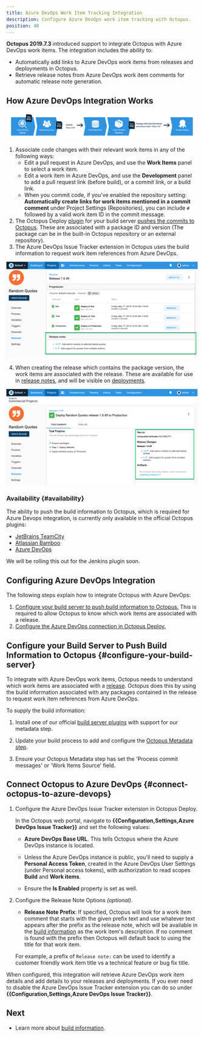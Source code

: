 ```yaml
---
title: Azure DevOps Work Item Tracking Integration
description: Configure Azure DevOps work item tracking with Octopus.
position: 40
---
```


**Octopus 2019.7.3** introduced support to integrate Octopus with Azure DevOps work items. The integration includes the ability to:
- Automatically add links to Azure DevOps work items from releases and deployments in Octopus.
- Retrieve release notes from Azure DevOps work item comments for automatic release note generation.

## How Azure DevOps Integration Works

![Octopus Azure DevOps integration - how it works diagram](images/octo-azure-devops-how-it-works.png "width=500")

1. Associate code changes with their relevant work items in any of the following ways:
    - Edit a pull request in Azure DevOps, and use the **Work Items** panel to select a work item.
    - Edit a work item in Azure DevOps, and use the **Development** panel to add a pull request link (before build), or a commit link, or a build link.
    - When you commit code, if you've enabled the repository setting: **Automatically create links for work items mentioned in a commit comment** under Project Settings (Repositories), you can include `#` followed by a valid work item ID in the commit message.
2. The Octopus Deploy [plugin](/docs/packaging-applications/build-servers/index.md) for your build server [pushes the commits to Octopus](/docs/packaging-applications/build-servers/index.md#passing-build-information-to-octopus).  These are associated with a package ID and version (The package can be in the built-in Octopus repository or an external repository).
3. The Azure DevOps Issue Tracker extension in Octopus uses the build information to request work item references from Azure DevOps.

![Octopus release with Azure DevOps work items](images/octo-azure-devops-release-details.png "width=500")

4. When creating the release which contains the package version, the work items are associated with the release.  These are available for use in [release notes](/docs/packaging-applications/build-servers/index.md#release-notes), and will be visible on [deployments](/docs/deployment-process/releases/deployment-notes.md).  

![Octopus deployment with generated release notes](images/octo-azure-devops-release-notes.png "width=500")

### Availability {#availability}

The ability to push the build information to Octopus, which is required for Azure Devops integration, is currently only available in the official Octopus plugins:

 - [JetBrains TeamCity](https://plugins.jetbrains.com/plugin/9038-octopus-deploy-integration)
 - [Atlassian Bamboo](https://marketplace.atlassian.com/apps/1217235/octopus-deploy-bamboo-add-on?hosting=server&tab=overview)
 - [Azure DevOps](https://marketplace.visualstudio.com/items?itemName=octopusdeploy.octopus-deploy-build-release-tasks)
 
We will be rolling this out for the Jenkins plugin soon.

## Configuring Azure DevOps Integration

The following steps explain how to integrate Octopus with Azure DevOps:

1. [Configure your build server to push build information to Octopus.](#configure-your-build-server) This is required to allow Octopus to know which work items are associated with a release.  
2. [Configure the Azure DevOps connection in Octopus Deploy.](#connect-octopus-to-azure-devops)

## Configure your Build Server to Push Build Information to Octopus {#configure-your-build-server}

To integrate with Azure DevOps work items, Octopus needs to understand which work items are associated with a [release](/docs/deployment-process/releases/index.md). Octopus does this by using the build information associated with any packages contained in the release to request work item references from Azure DevOps.

To supply the build information:

1. Install one of our official [build server plugins](#availability) with support for our metadata step.

2. Update your build process to add and configure the [Octopus Metadata step](/docs/packaging-applications/build-servers/index.md#build-information-step).

3. Ensure your Octopus Metadata step has set the 'Process commit messages' or 'Work Items Source' field.

## Connect Octopus to Azure DevOps {#connect-octopus-to-azure-devops}

1. Configure the Azure DevOps Issue Tracker extension in Octopus Deploy.

    In the Octopus web portal, navigate to **{{Configuration,Settings,Azure DevOps Issue Tracker}}** and set the following values:

    - **Azure DevOps Base URL**. This tells Octopus where the Azure DevOps instance is located.

    - Unless the Azure DevOps instance is public, you'll need to supply a **Personal Access Token**, created in the Azure DevOps User Settings (under Personal access tokens), with authorization to read scopes **Build** and **Work items**.

    - Ensure the **Is Enabled** property is set as well.

2. Configure the Release Note Options _(optional)_.

    - **Release Note Prefix**: If specified, Octopus will look for a work item comment that starts with the given prefix text and use whatever text appears after the prefix as the release note, which will be available in the [build information](/docs/packaging-applications/build-servers/index.md#build-information) as the work item's description. If no comment is found with the prefix then Octopus will default back to using the title for that work item.

    For example, a prefix of `Release note:` can be used to identify a customer friendly work item title vs a technical feature or bug fix title.

When configured, this integration will retrieve Azure DevOps work item details and add details to your releases and deployments. If you ever need to disable the Azure DevOps Issue Tracker extension you can do so under **{{Configuration,Settings,Azure DevOps Issue Tracker}}**.

## Next

 - Learn more about [build information](/docs/packaging-applications/build-servers/index.md#build-information).
